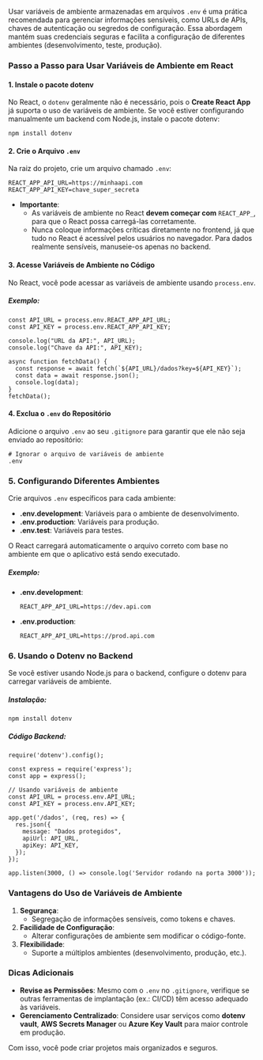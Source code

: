 Usar variáveis de ambiente armazenadas em arquivos `.env` é uma prática recomendada para gerenciar informações sensíveis, como URLs de APIs, chaves de autenticação ou segredos de configuração. Essa abordagem mantém suas credenciais seguras e facilita a configuração de diferentes ambientes (desenvolvimento, teste, produção).

### **Passo a Passo para Usar Variáveis de Ambiente em React**

#### **1. Instale o pacote dotenv**

No React, o `dotenv` geralmente não é necessário, pois o **Create React App** já suporta o uso de variáveis de ambiente. Se você estiver configurando manualmente um backend com Node.js, instale o pacote dotenv:

```
npm install dotenv
```

#### **2. Crie o Arquivo** `.env`

Na raiz do projeto, crie um arquivo chamado `.env`:

```
REACT_APP_API_URL=https://minhaapi.com
REACT_APP_API_KEY=chave_super_secreta
```

- **Importante**:
    - As variáveis de ambiente no React **devem começar com** `REACT_APP_`, para que o React possa carregá-las corretamente.
    - Nunca coloque informações críticas diretamente no frontend, já que tudo no React é acessível pelos usuários no navegador. Para dados realmente sensíveis, manuseie-os apenas no backend.

#### **3. Acesse Variáveis de Ambiente no Código**

No React, você pode acessar as variáveis de ambiente usando `process.env`.

##### Exemplo:

```
const API_URL = process.env.REACT_APP_API_URL;
const API_KEY = process.env.REACT_APP_API_KEY;

console.log("URL da API:", API_URL);
console.log("Chave da API:", API_KEY);

async function fetchData() {
  const response = await fetch(`${API_URL}/dados?key=${API_KEY}`);
  const data = await response.json();
  console.log(data);
}
fetchData();
```

#### **4. Exclua o** `.env` **do Repositório**

Adicione o arquivo `.env` ao seu `.gitignore` para garantir que ele não seja enviado ao repositório:

```
# Ignorar o arquivo de variáveis de ambiente
.env
```

### **5. Configurando Diferentes Ambientes**

Crie arquivos `.env` específicos para cada ambiente:
- **.env.development**: Variáveis para o ambiente de desenvolvimento.
- **.env.production**: Variáveis para produção.
- **.env.test**: Variáveis para testes.

O React carregará automaticamente o arquivo correto com base no ambiente em que o aplicativo está sendo executado.

##### Exemplo:
- **.env.development**:

    ```
    REACT_APP_API_URL=https://dev.api.com
    ```

- **.env.production**:

    ```
    REACT_APP_API_URL=https://prod.api.com
    ```


### **6. Usando o Dotenv no Backend**

Se você estiver usando Node.js para o backend, configure o dotenv para carregar variáveis de ambiente.

##### Instalação:

```
npm install dotenv
```

##### Código Backend:

```
require('dotenv').config();

const express = require('express');
const app = express();

// Usando variáveis de ambiente
const API_URL = process.env.API_URL;
const API_KEY = process.env.API_KEY;

app.get('/dados', (req, res) => {
  res.json({
    message: "Dados protegidos",
    apiUrl: API_URL,
    apiKey: API_KEY,
  });
});

app.listen(3000, () => console.log('Servidor rodando na porta 3000'));
```

### **Vantagens do Uso de Variáveis de Ambiente**

1. **Segurança**:
    - Segregação de informações sensíveis, como tokens e chaves.
2. **Facilidade de Configuração**:
    - Alterar configurações de ambiente sem modificar o código-fonte.
3. **Flexibilidade**:
    - Suporte a múltiplos ambientes (desenvolvimento, produção, etc.).

### **Dicas Adicionais**

- **Revise as Permissões**: Mesmo com o `.env` no `.gitignore`, verifique se outras ferramentas de implantação (ex.: CI/CD) têm acesso adequado às variáveis.
- **Gerenciamento Centralizado**: Considere usar serviços como **dotenv vault**, **AWS Secrets Manager** ou **Azure Key Vault** para maior controle em produção.

Com isso, você pode criar projetos mais organizados e seguros.


